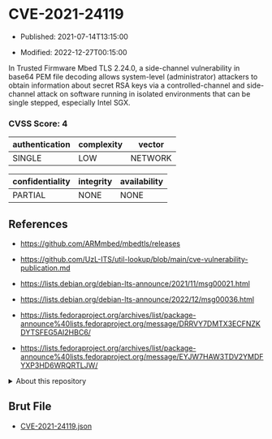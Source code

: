 # CVE-2021-24119

- Published: 2021-07-14T13:15:00

- Modified: 2022-12-27T00:15:00

In Trusted Firmware Mbed TLS 2.24.0, a side-channel vulnerability in base64 PEM file decoding allows system-level (administrator) attackers to obtain information about secret RSA keys via a controlled-channel and side-channel attack on software running in isolated environments that can be single stepped, especially Intel SGX.

### CVSS Score: **4**

| authentication | complexity | vector |
| --- | --- | --- |
| SINGLE | LOW | NETWORK |

| confidentiality | integrity | availability |
| --- | --- | --- |
| PARTIAL | NONE | NONE |

## References

* https://github.com/ARMmbed/mbedtls/releases

* https://github.com/UzL-ITS/util-lookup/blob/main/cve-vulnerability-publication.md

* https://lists.debian.org/debian-lts-announce/2021/11/msg00021.html

* https://lists.debian.org/debian-lts-announce/2022/12/msg00036.html

* https://lists.fedoraproject.org/archives/list/package-announce%40lists.fedoraproject.org/message/DRRVY7DMTX3ECFNZKDYTSFEG5AI2HBC6/

* https://lists.fedoraproject.org/archives/list/package-announce%40lists.fedoraproject.org/message/EYJW7HAW3TDV2YMDFYXP3HD6WRQRTLJW/

<details>
<summary>About this repository</summary> 

  This repository is part of the project [Live Hack CVE](https://github.com/Live-Hack-CVE). Main website can be found [www.live-hack.org](https://www.live-hack.org) 
  
  Made by [Sn0wAlice](https://github.com/Sn0wAlice) for the people that care about security and need to have a feed of the latest CVEs. Hope you enjoy it, don't forget to star the repo and follow me on [Twitter](https://twitter.com/Sn0wAlice) and [Github](https://github.com/Sn0wAlice). And that is my [personnal website](https://www.alice-snow.me/)

  - [Home Page](https://github.com/Live-Hack-CVE)
  - [Framework](https://github.com/Live-Hack-CVE/cve-framework)
  - [CVE database](https://github.com/Live-Hack-CVE/full_database)
  - [Changelog](https://github.com/Live-Hack-CVE/Changelog)
</details>

## Brut File

* [CVE-2021-24119.json](https://raw.githubusercontent.com/Live-Hack-CVE/full_database/main/cves/2021/CVE-2021-24119.json)


